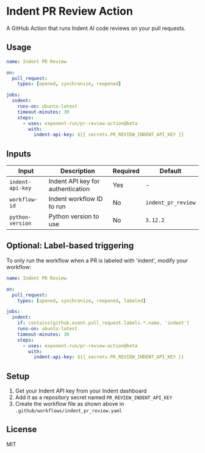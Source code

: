 # Indent PR Review Action

A GitHub Action that runs Indent AI code reviews on your pull requests.

## Usage

```yaml
name: Indent PR Review

on:
  pull_request:
    types: [opened, synchronize, reopened]

jobs:
  indent:
    runs-on: ubuntu-latest
    timeout-minutes: 30
    steps:
      - uses: exponent-run/pr-review-action@beta
        with:
          indent-api-key: ${{ secrets.PR_REVIEW_INDENT_API_KEY }}
```

## Inputs

| Input | Description | Required | Default |
|-------|-------------|----------|---------|
| `indent-api-key` | Indent API key for authentication | Yes | - |
| `workflow-id` | Indent workflow ID to run | No | `indent_pr_review` |
| `python-version` | Python version to use | No | `3.12.2` |

## Optional: Label-based triggering

To only run the workflow when a PR is labeled with 'indent', modify your workflow:

```yaml
name: Indent PR Review

on:
  pull_request:
    types: [opened, synchronize, reopened, labeled]

jobs:
  indent:
    if: contains(github.event.pull_request.labels.*.name, 'indent')
    runs-on: ubuntu-latest
    timeout-minutes: 30
    steps:
      - uses: exponent-run/pr-review-action@beta
        with:
          indent-api-key: ${{ secrets.PR_REVIEW_INDENT_API_KEY }}
```

## Setup

1. Get your Indent API key from your Indent dashboard
2. Add it as a repository secret named `PR_REVIEW_INDENT_API_KEY`
3. Create the workflow file as shown above in `.github/workflows/indent_pr_review.yaml`

## License

MIT
